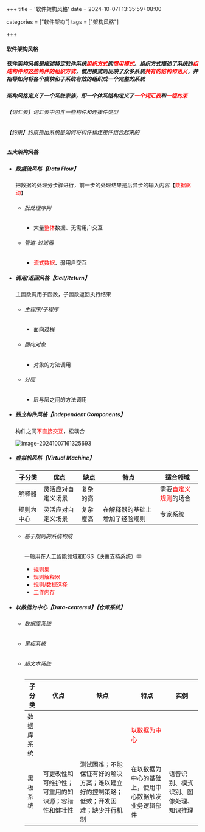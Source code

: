 +++
title = '软件架构风格'
date = 2024-10-07T13:35:59+08:00

categories = ["软件架构"]
tags = ["架构风格"]

+++



#### 软件架构风格



##### 软件架构风格是描述特定软件系统<font color='red'>组织方式</font>的<font color='red'>惯用模式</font>。组织方式描述了系统的<font color='red'>组成构件和这些构件的组织方式</font>，惯用模式则反映了众多系统<font color='red'>共有的结构和语义</font>，并指导如何将各个模块和子系统有效的组织成一个完整的系统

##### 架构风格定义了一个系统家族，即一个体系结构定义了<font color='red'>一个词汇表</font>和<font color='red'>一组约束</font>

###### 【词汇表】词汇表中包含一些构件和连接件类型

###### 【约束】约束指出系统是如何将构件和连接件组合起来的



##### 五大架构风格

- ##### 数据流风格【Data Flow】

  把数据的处理分步骤进行，前一步的处理结果是后异步的输入内容【<font color='red'>数据驱动</font>】

  - ###### 批处理序列

    - 大量<font color='red'>整体</font>数据、无需用户交互

  - ###### 管道-过滤器

    - <font color='red'>流式数据</font>、弱用户交互

- ##### 调用/返回风格【Call/Return】

  主函数调用子函数，子函数返回执行结果

  - ###### 主程序/子程序

    - 面向过程

  - ###### 面向对象

    - 对象的方法调用

  - ###### 分层

    - 层与层之间的方法调用

- ##### 独立构件风格【Independent Components】

  构件之间<font color='red'>不直接交互</font>，松耦合

  ![image-20241007161325693](https://filestore.lifepoem.fun/know/202410071613730.png)

- ##### 虚拟机风格【Virtual Machine】

  | 子分类     | 优点 | 缺点 | 特点 | 适合领域 |
  | ---------- | ---- | ---- | ---- | -------- |
  | 解释器     | 灵活应对自定义场景 | 复杂的高 |      | 需要<font color='red'>自定义规则</font>的场合 |
  | 规则为中心 | 灵活应对自定义场景 | 复杂度高 | 在解释器的基础上增加了经验规则 | 专家系统 |

  - ###### 基于规则的系统构成

    一般用在人工智能领域和DSS（决策支持系统）中

    - <font color='red'>规则集</font>
    - <font color='red'>规则解释器</font>
    - <font color='red'>规则/数据选择</font>
    - <font color='red'>工作内存</font>

- ##### 以数据为中心【Data-centered】【仓库系统】

  - ###### 数据库系统

  - ###### 黑板系统

  - ###### 超文本系统

    | 子分类     | 优点                                               | 缺点                                                         | 特点                                                 | 实例                                   |
    | ---------- | -------------------------------------------------- | ------------------------------------------------------------ | ---------------------------------------------------- | -------------------------------------- |
    | 数据库系统 |                                                    |                                                              | <font color='red'>以数据为中心</font>                |                                        |
    | 黑板系统   | 可更改性和可维护性；可重用的知识源；容错性和健壮性 | 测试困难；不能保证有好的解决方案；难以建立好的控制策略；低效；开发困难；缺少并行机制 | 在以数据为中心的基础上，使用中心数据触发业务逻辑部件 | 语音识别、模式识别、图像处理、知识推理 |

    

